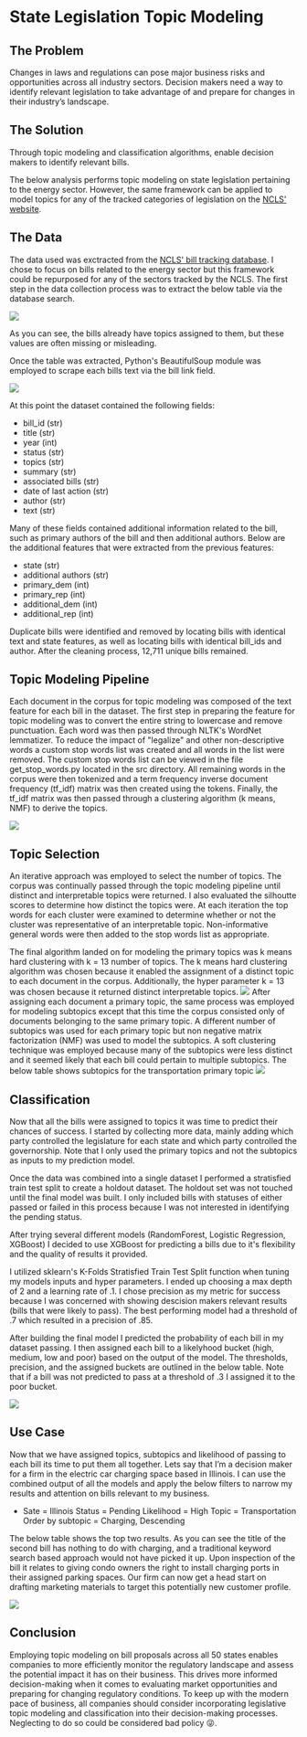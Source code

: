 # State Legislation Topic Modeling 


## The Problem 
Changes in laws and regulations can pose major business risks and opportunities across all industry sectors. 
Decision makers need a way to identify relevant legislation to take advantage of and prepare for changes in their industry’s landscape.

## The Solution
Through topic modeling and classification algorithms, enable decision makers to identify relevant bills.


The below analysis performs topic modeling on state legislation pertaining to the energy sector. However, the same framework can be applied to model topics for any of the tracked categories of legislation on the [NCLS' website](https://www.ncsl.org/research/telecommunications-and-information-technology/ncsl-50-state-searchable-bill-tracking-databases.aspx). 

## The Data 


The data used was exctracted from the [NCLS' bill tracking database](https://www.ncsl.org/research/telecommunications-and-information-technology/ncsl-50-state-searchable-bill-tracking-databases.aspx). I chose to focus on bills related to the energy sector but this framework could be repurposed for any of the sectors tracked by the NCLS. The first step in the data collection process was to extract the below table via the database search. 

![](images/base_table.png)

As you can see, the bills already have topics assigned to them, but these values are often missing or misleading.

Once the table was extracted, Python's BeautifulSoup module was employed to scrape each bills text via the bill link field. 

![](images/bill_text.png)

At this point the dataset contained the following fields: 
-   bill_id (str)
-   title   (str)
-   year    (int)
-   status  (str)
-   topics  (str)
-   summary (str)
-   associated bills (str)
-   date of last action (str)
-   author  (str)
-   text    (str)

Many of these fields contained additional information related to the bill, such as primary authors of the bill and then additional authors. Below are the additional features that were extracted from the previous features:
-   state   (str)
-   additional authors (str)
-   primary_dem (int)
-   primary_rep (int)
-   additional_dem (int)
-   additional_rep  (int)

Duplicate bills were identified and removed by locating bills with identical text and state features, as well as locating bills with identical bill_ids and author. After the cleaning process, 12,711 unique bills remained. 



## Topic Modeling Pipeline 

Each document in the corpus for topic modeling was composed of the text feature for each bill in the dataset. The first step in preparing the feature for topic modeling was to convert the entire string to lowercase and remove punctuation. Each word was then passed through NLTK's WordNet lemmatizer. To reduce the impact of "legalize" and other non-descriptive words a custom stop words list was created and all words in the list were removed. The custom stop words list can be viewed in the file get_stop_words.py located in the src directory. All remaining words in the corpus were then tokenized and a term frequency inverse document frequency (tf_idf) matrix was then created using the tokens. Finally, the tf_idf matrix was then passed through a clustering algorithm (k means, NMF) to derive the topics. 

![](images/flow_diagram.png) 

## Topic Selection

An iterative approach was employed to select the number of topics. The corpus was continually passed through the topic modeling pipeline until distinct and interpretable topics were returned. I also evaluated the silhoutte scores to determine how distinct the topics were. At each iteration the top words for each cluster were examined to determine whether or not the cluster was representative of an interpretable topic. Non-informative general words were then added to the stop words list as appropriate. 

The final algorithm landed on for modeling the primary topics was k means hard clustering with k = 13 number of topics. The k means hard clustering algorithm was chosen because it enabled the assignment of a distinct topic to each document in the corpus. Additionally, the hyper parameter k = 13 was chosen because it returned distinct interpretable topics. 
![](images/ten_clusters.png)
After assigning each document a primary topic, the same process was employed for modeling subtopics except that this time the corpus consisted only of documents belonging to the same primary topic. A different number of subtopics was used for each primary topic but non negative matrix factorization (NMF) was used to model the subtopics. A soft clustering technique was employed because many of the subtopics were less distinct and it seemed likely that each bill could pertain to multiple subtopics. The below table shows subtopics for the transportation primary topic
![](images/transportation_subtopics.png)

## Classification   

Now that all the bills were assigned to topics it was time to predict their chances of success. I started by collecting more data, mainly adding which party controlled the legislature for each state and which party controlled the governorship. Note that I only used the primary topics and not the subtopics as inputs to my prediction model. 

Once the data was combined into a single dataset I performed a stratisfied train test split to create a holdout dataset. The holdout set was not touched until the final model was built. I only included bills with statuses of either passed or failed in this process because I was not interested in identifying the pending status.  

After trying several different models (RandomForest, Logistic Regression, XGBoost) I decided to use XGBoost for predicting a bills due to it's flexibility and the quality of results it provided. 

I utilized sklearn's K-Folds Stratisfied Train Test Split function when tuning my models inputs and hyper parameters. I ended up choosing a max depth of 2 and a learning rate of .1. I chose precision as my metric for success because I was concerned with showing descision makers relevant results (bills that were likely to pass). The best performing model had a threshold of .7 which resulted in a precision of .85. 

After building the final model I predicted the probability of each bill in my dataset passing. I then assigned each bill to a likelyhood bucket (high, medium, low and poor) based on the output of the model. The thresholds, precision, and the assigned buckets are outlined in the below table. Note that if a bill was not predicted to pass at a threshold of .3 I assigned it to the poor bucket. 

![](images/threshold.png)


## Use Case 

Now that we have assigned topics, subtopics and likelihood of passing to each bill its time to put them all together. Lets say that I’m a decision maker for a firm in the electric car charging space based in Illinois. I can use the combined output of all the models and apply the below filters to narrow my results and attention on bills relevant to my business.

-   Sate = Illinois
    Status = Pending
    Likelihood = High
    Topic = Transportation
    Order by subtopic = Charging, Descending 

The below table shows the top two results. As you can see the title of the second bill has nothing to do with charging, and a traditional keyword search based approach would not have picked it up. Upon inspection of the bill it relates to giving condo  owners the right to install charging ports in their assigned parking spaces. Our firm can now get a head start on drafting marketing materials to target this potentially new customer profile. 

![](images/results.png)

## Conclusion 


Employing topic modeling on bill proposals across all 50 states enables companies to more efficiently monitor the regulatory landscape and assess the potential impact it has on their business. This drives more informed decision-making when it comes to evaluating market opportunities and preparing for changing regulatory conditions. To keep up with the modern pace of business, all companies should consider incorporating legislative topic modeling and classification into their decision-making processes. Neglecting to do so could be considered bad policy :stuck_out_tongue_winking_eye:.